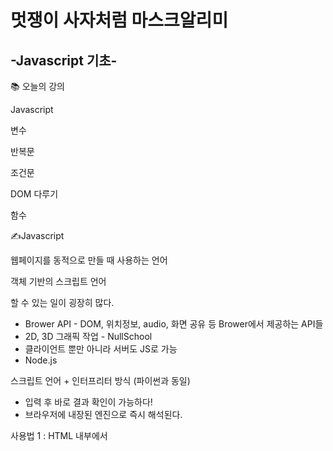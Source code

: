# 멋쟁이 사자처럼 마스크알리미
## -Javascript 기초-

📚  오늘의 강의

Javascript

변수

반복문

조건문

DOM 다루기

함수

✍Javascript

웹페이지를 동적으로 만들 때 사용하는 언어

객체 기반의 스크립트 언어

할 수 있는 일이 굉장히 많다.

- Brower API - DOM, 위치정보, audio, 화면 공유 등 Brower에서 제공하는 API들
- 2D, 3D 그래픽 작업 - NullSchool
- 클라이언트 뿐만 아니라 서버도 JS로 가능
- Node.js

스크립트 언어 + 인터프리터 방식 (파이썬과 동일)

- 입력 후 바로 결과 확인이 가능하다!
- 브라우저에 내장된 엔진으로 즉시 해석된다.

사용법 1 : HTML 내부에서 <script> 태그 내에 사용

사용법 2 : .js 파일로 만들고, <script src = '파일경로'>를 사용해서 불러오기

✍ 변수

사용가능한 데이터 타입 : Boolean, Null, Undefined, Number, String, Symbol, Object

var : 권장하지 않는 변수 선언 방식

- Hoisting
- Function scope 변수 (타 언어와 다른 점)
- 중복 선언 가능
- 예측하기 어려운 코드를 만들 수 있다.

let : block scope 변수 (타 언어와 비슷하게 동작)

const : 변하지 않는 데이터를 저장 (ex. 파이, 객체)

✍ DOM 다루기

DOM : Document Object Model

웹페이지에 접근할 수 있게 해주는 일종의 인터페이스

Javascript와는 별개

Javascript에 DOM을 조작할 수 있는 API가 존재
